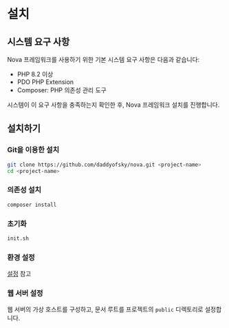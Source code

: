 # 설치

## 시스템 요구 사항

Nova 프레임워크를 사용하기 위한 기본 시스템 요구 사항은 다음과 같습니다:

- PHP 8.2 이상
- PDO PHP Extension
- Composer: PHP 의존성 관리 도구

시스템이 이 요구 사항을 충족하는지 확인한 후, Nova 프레임워크 설치를 진행합니다.

## 설치하기

### Git을 이용한 설치

  ```bash
  git clone https://github.com/daddyofsky/nova.git <project-name>
  cd <project-name>
  ```

### 의존성 설치

  ```bash
  composer install
  ```

### 초기화

  ```bash
  init.sh
  ```

### 환경 설정

[설정](config.md) 참고

### 웹 서버 설정

웹 서버의 가상 호스트를 구성하고, 문서 루트를 프로젝트의 `public` 디렉토리로 설정합니다.
